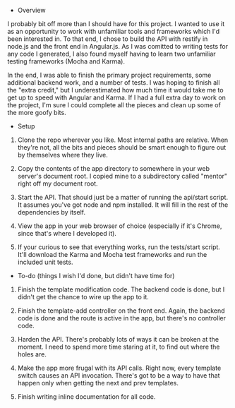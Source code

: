 * Overview

I probably bit off more than I should have for this project.  I wanted to use it as an opportunity to work with unfamiliar tools and frameworks which I'd been interested in.  To that end, I chose to build the API with restify in node.js and the front end in Angular.js.  As I was comitted to writing tests for any code I generated, I also found myself having to learn two unfamiliar testing frameworks (Mocha and Karma).

In the end, I was able to finish the primary project requirements, some additional backend work, and a number of tests.  I was hoping to finish all the "extra credit," but I underestimated how much time it would take me to get up to speed with Angular and Karma.  If I had a full extra day to work on the project, I'm sure I could complete all the pieces and clean up some of the more goofy bits.

* Setup

1. Clone the repo wherever you like.  Most internal paths are relative.  When they're not, all the bits and pieces should be smart enough to figure out by themselves where they live.

2. Copy the contents of the app directory to somewhere in your web server's document root.  I copied mine to a subdirectory called "mentor" right off my document root.

3. Start the API.  That should just be a matter of running the api/start script.  It assumes you've got node and npm installed.  It will fill in the rest of the dependencies by itself.

4. View the app in your web browser of choice (especially if it's Chrome, since that's where I developed it).

5. If your curious to see that everything works, run the tests/start script.  It'll download the Karma and Mocha test frameworks and run the included unit tests.

* To-do (things I wish I'd done, but didn't have time for)

1. Finish the template modification code.  The backend code is done, but I didn't get the chance to wire up the app to it.

2. Finish the template-add controller on the front end.  Again, the backend code is done and the route is active in the app, but there's no controller code.

3. Harden the API.  There's probably lots of ways it can be broken at the moment.  I need to spend more time staring at it, to find out where the holes are.

4. Make the app more frugal with its API calls.  Right now, every template switch causes an API invocation.  There's got to be a way to have that happen only when getting the next and prev templates.

5. Finish writing inline documentation for all code.